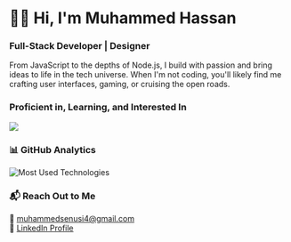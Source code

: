 <h1 align="left">👋🏿 Hi, I'm Muhammed Hassan</h1>

<h3 align="left"> Full-Stack Developer | Designer </h3>





<p align="left">From JavaScript to the depths of Node.js, I build with passion and bring ideas to life in the tech universe. When I'm not coding, you'll likely find me crafting user interfaces, gaming, or cruising the open roads.</p>


<h3 align="left">Proficient in, Learning, and Interested In </h3>

<div align="left" dir="auto">
    <a href="https://skillicons.dev" rel="nofollow">
      <img src="https://camo.githubusercontent.com/ff70c6600cb38a51f82ab821ea9f8a5f317e5168abcbf48636f7a4d9c2b3b1d3/68747470733a2f2f736b696c6c69636f6e732e6465762f69636f6e733f693d74732c6a732c707974686f6e2c6e6f64656a732c7461696c77696e642c72656163742c766974652c6d7973716c2c6769742c626173682c6c696e75782c646f636b65722c6a6573742c676370" data-canonical-src="https://skillicons.dev/icons?i=ts,js,python,nodejs,tailwind,react,vite,mysql,git,bash,linux,docker,jest,gcp" style="max-width: 100%;">
    </a>
  </div>


### 📊 GitHub Analytics

<p align="left">
 <img src="https://github-readme-stats.vercel.app/api/top-langs/?username=muhammedsenusi&layout=compact&theme=dark" alt="Most Used Technologies" />
</p>




</p>

### 📬 Reach Out to Me
<p align="left">
  <!-- Replace `johnDoe` with your GitHub username -->
  📧 <a href="mailto:muhammedsenusi4@gmail.com">muhammedsenusi4@gmail.com</a><br>
  🔗 <a href="https://www.linkedin.com/in/muhammed-hassan-7335151b5/">LinkedIn Profile</a>
</p>
